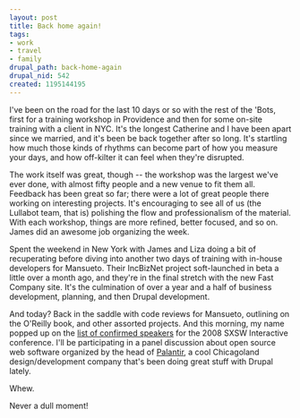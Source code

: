 ```yaml
--- 
layout: post
title: Back home again!
tags: 
- work
- travel
- family
drupal_path: back-home-again
drupal_nid: 542
created: 1195144195
---
```

I've been on the road for the last 10 days or so with the rest of the 'Bots, first for a training workshop in Providence and then for some on-site training with a client in NYC. It's the longest Catherine and I have been apart since we married, and it's been be back together after so long. It's startling how much those kinds of rhythms can become part of how you measure your days, and how off-kilter it can feel when they're disrupted.

The work itself was great, though -- the workshop was the largest we've ever done, with almost fifty people and a new venue to fit them all. Feedback has been great so far; there were a lot of great people there working on interesting projects. It's encouraging to see all of us (the Lullabot team, that is) polishing the flow and professionalism of the material. With each workshop, things are more refined, better focused, and so on. James did an awesome job organizing the week.

Spent the weekend in New York with James and Liza doing a bit of recuperating before diving into another two days of training with in-house developers for Mansueto. Their IncBizNet project soft-launched in beta a little over a month ago, and they're in the final stretch with the new Fast Company site. It's the culmination of over a year and a half of business development, planning, and then Drupal development.

And today? Back in the saddle with code reviews for Mansueto, outlining on the O'Reilly book, and other assorted projects. And this morning, my name popped up on the <a href="http://2008.sxsw.com/interactive/programming/speakers/">list of confirmed speakers</a> for the 2008 SXSW Interactive conference. I'll be participating in a panel discussion about open source web software organized by the head of <a href="http://www.palantir.net">Palantir</a>, a cool Chicagoland design/development company that's been doing great stuff with Drupal lately.

Whew.

Never a dull moment!
